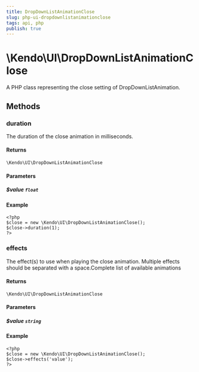 ```yaml
---
title: DropDownListAnimationClose
slug: php-ui-dropdownlistanimationclose
tags: api, php
publish: true
---
```


# \Kendo\UI\DropDownListAnimationClose

A PHP class representing the close setting of DropDownListAnimation.


## Methods

### duration
The duration of the close animation in milliseconds.

#### Returns
`\Kendo\UI\DropDownListAnimationClose`

#### Parameters

##### $value `float`



#### Example 
    <?php
    $close = new \Kendo\UI\DropDownListAnimationClose();
    $close->duration(1);
    ?>

### effects
The effect(s) to use when playing the close animation. Multiple effects should be separated with a space.Complete list of available animations

#### Returns
`\Kendo\UI\DropDownListAnimationClose`

#### Parameters

##### $value `string`



#### Example 
    <?php
    $close = new \Kendo\UI\DropDownListAnimationClose();
    $close->effects('value');
    ?>

